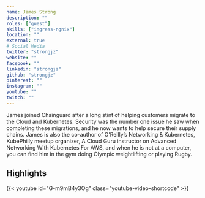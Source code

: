 ```yaml
---
name: James Strong
description: ""
roles: ["guest"]
skills: ["ingress-ngnix"]
location: ""
external: true
# Social Media 
twitter: "strongjz"
website: ""
facebook: ""
linkedin: "strongjz"
github: "strongjz"
pinterest: ""
instagram: ""
youtube: ""
twitch: ""
---
```


<!-- markdownlint-disable-next-line MD041-->
James joined Chainguard after a long stint of helping customers migrate to the Cloud and Kubernetes. Security was the number one issue he saw when completing these migrations, and he now wants to help secure their supply chains. James is also the co-author of O’Reilly’s Networking & Kubernetes, KubePhilly meetup organizer, A Cloud Guru instructor on Advanced Networking With Kubernetes For AWS, and when he is not at a computer, you can find him in the gym doing Olympic weightlifting or playing Rugby.

## Highlights

{{< youtube id="G-m9mB4y3Og" class="youtube-video-shortcode" >}}
